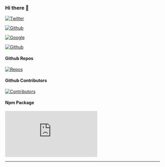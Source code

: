 ### Hi there 👋

[![Twitter](https://badging.vercel.app//static/USAing/555?opacity=1&icon=twitter&iconcolor=3bc8f4)](https://badging.vercel.app)

[![Github](https://badging.vercel.app/static/USAing/555?opacity=1&icon=github&iconcolor=3bc8f4)](https://badging.vercel.app)

[![Google](https://badging.vercel.app/static/USAing%40gmail.com/2196f3?opacity=1&icon=google&iconcolor=dc4a3d)](https://badging.vercel.app)

[![Github](https://badging.vercel.app/static/1FYbZECgs3V3zRx6P7yAu2nCDXP2DHpwt8/55A?opacity=1&icon=bitcoin&iconcolor=F9A136)](https://badging.vercel.app)

#### Github Repos

[![Repos](https://badging.vercel.app/github/repos/USAing/QRCode)](https://badging.vercel.app)

#### Github Contributors

[![Contributors](https://badging.vercel.app/github/contributors/yakeing/QRCode)](https://badging.vercel.app)

#### Npm Package

[![Contributors](https://badging.vercel.app/npm/package/https.js)](https://badging.vercel.app)

---
